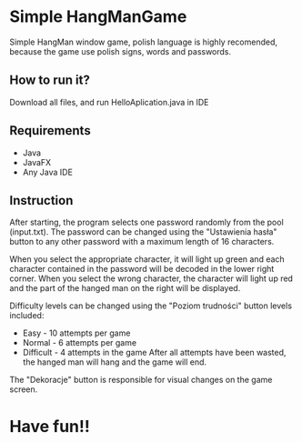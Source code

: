 # Simple HangManGame

Simple HangMan window game, polish language is highly recomended, because the game use polish signs, words and passwords.


## How to run it?
Download all files, and run HelloAplication.java in IDE

## Requirements
* Java
* JavaFX
* Any Java IDE

## Instruction
After starting, the program selects one password randomly from the pool (input.txt).
The password can be changed using the "Ustawienia hasła" button to any other password
with a maximum length of 16 characters.

When you select the appropriate character, it will light up green and each character contained in the password will be decoded in the lower right corner.
When you select the wrong character, the character will light up red and the part of the hanged man on the right will be displayed.

Difficulty levels can be changed using the "Poziom trudności" button levels included:
* Easy - 10 attempts per game
* Normal - 6 attempts per game
* Difficult - 4 attempts in the game
After all attempts have been wasted, the hanged man will hang and the game will end.

The "Dekoracje" button is responsible for visual changes on the game screen.
# Have fun!!

